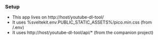 ### Setup

* This app lives on http://host/youtube-dl-tool/
* It uses %sveltekit.env.PUBLIC_STATIC_ASSETS%/pico.min.css (from /.env)
* It uses http://host/youtube-dl-tool/api/* (from the companion project)
